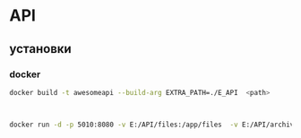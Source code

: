 # API




## установки

### docker



```bash
docker build -t awesomeapi --build-arg EXTRA_PATH=./E_API  <path>



docker run -d -p 5010:8080 -v E:/API/files:/app/files  -v E:/API/archives:/app/archives -v E:/API/logs:/app/logs --name awesomeapi awesomeapi
```

